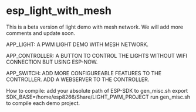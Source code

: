 # esp_light_with_mesh


This is a beta version of light demo with mesh network.
We will add more comments and update soon.

APP_LIGHT:
A PWM LIGHT DEMO WITH MESH NETWORK.

APP_CONTROLLER:
A BUTTON TO CONTROL THE LIGHTS WITHOUT WIFI CONNECTION BUT USING ESP-NOW.

APP_SWITCH:
ADD MORE CONFIGUREABLE FEATURES TO THE CONTROLLER.
ADD A WEBSERVER TO THE CONTROLLER.

How to compile:
add your absolute path of ESP-SDK to gen_misc.sh
export SDK_BASE=/home/esp8266/Share/LIGHT_PWM_PROJECT
run gen_misc.sh to compile each demo project.



